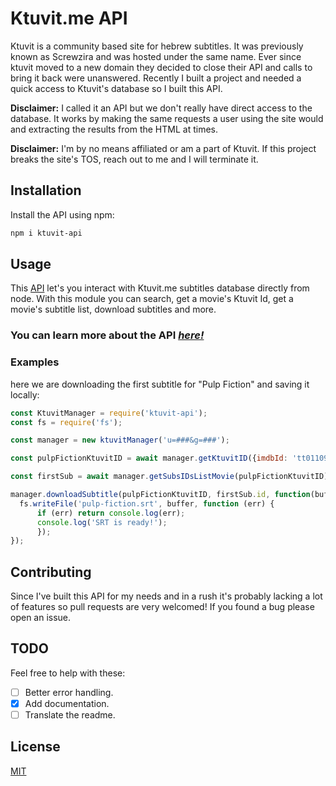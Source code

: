 # Ktuvit.me API

Ktuvit is a community based site for hebrew subtitles. It was previously known as Screwzira and was hosted under the same name. Ever since ktuvit moved to a new domain they decided to close their API and calls to bring it back were unanswered.
Recently I built a project and needed a quick access to Ktuvit's database so I built this API.

**Disclaimer:** I called it an API but we don't really have direct access to the database. It works by making the same requests a user using the site would and extracting the results from the HTML at times.

**Disclaimer:** I'm by no means affiliated or am a part of Ktuvit. If this project breaks the site's TOS, reach out to me and I will terminate it.

## Installation

Install the API using npm:

```bash
npm i ktuvit-api
```

## Usage

This [API](./API.md) let's you interact with Ktuvit.me subtitles database directly from node. With this module you can search, get a movie's Ktuvit Id, get a movie's subtitle list, download subtitles and more.

### You can learn more about the API *[here!](./API.md)*

### Examples
here we are downloading the first subtitle for "Pulp Fiction" and saving it locally:

```javascript
const KtuvitManager = require('ktuvit-api');
const fs = require('fs');

const manager = new ktuvitManager('u=###&g=###');

const pulpFictionKtuvitID = await manager.getKtuvitID({imdbId: 'tt0110912', name: 'Pulp Fiction'});

const firstSub = await manager.getSubsIDsListMovie(pulpFictionKtuvitID)[0];

manager.downloadSubtitle(pulpFictionKtuvitID, firstSub.id, function(buffer){
  fs.writeFile('pulp-fiction.srt', buffer, function (err) {
      if (err) return console.log(err);
      console.log('SRT is ready!');
      });
});

```

## Contributing
Since I've built this API for my needs and in a rush it's probably lacking a lot of features so pull requests are very welcomed! If you found a bug please open an issue.

## TODO
Feel free to help with these:
- [ ] Better error handling.
- [x] Add documentation.
- [ ] Translate the readme.
## License
[MIT](https://choosealicense.com/licenses/mit/)

